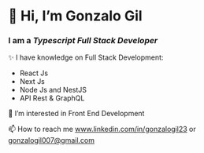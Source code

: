 <h1> 👋 Hi, I’m Gonzalo Gil </h1>

<h3> I am a <em><strong>Typescript</strong> Full Stack Developer</em> </h3>

✨ I have knowledge on Full Stack Development:
      <ul>
      <li>React Js</li>
      <li>Next Js</li>
      <li>Node Js and NestJS</li>
      <li>API Rest & GraphQL</li>
      </ul>

👀 I’m interested in Front End Development

📫 How to reach me www.linkedin.com/in/gonzalogil23 or
      gonzalogil007@gmail.com 

<!---
gonzalogil23/gonzalogil23 is a ✨ special ✨ repository because its `README.md` (this file) appears on your GitHub profile.
You can click the Preview link to take a look at your changes.
--->
